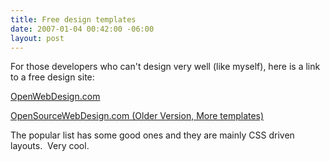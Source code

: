 ```yaml
---
title: Free design templates
date: 2007-01-04 00:42:00 -06:00
layout: post
---
```


For those developers who can't design very well (like myself), here is a link to a free design site:

[OpenWebDesign.com](http://www.openwebdesign.org/)

[OpenSourceWebDesign.com (Older Version, More templates)  
](http://www.oswd.org/)

The popular list has some good ones and they are mainly CSS driven layouts.  Very cool.